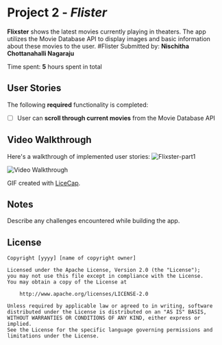 # Project 2 - *Flister*

**Flixster** shows the latest movies currently playing in theaters. The app utilizes the Movie Database API to display images and basic information about these movies to the user.
#Flister
Submitted by: **Nischitha Chottanahalli Nagaraju**

Time spent: **5** hours spent in total

## User Stories

The following **required** functionality is completed:

* [ ] User can **scroll through current movies** from the Movie Database API




## Video Walkthrough

Here's a walkthrough of implemented user stories:
![Flixster-part1](https://user-images.githubusercontent.com/61173798/106657959-869b1980-6551-11eb-84a3-bcbbeb393cf0.gif)


<img src='![Flixster-part1](https://user-images.githubusercontent.com/61173798/106657959-869b1980-6551-11eb-84a3-bcbbeb393cf0.gif)
' title='Video Walkthrough' width='' alt='Video Walkthrough' />

GIF created with [LiceCap](http://www.cockos.com/licecap/).

## Notes

Describe any challenges encountered while building the app.

## License

    Copyright [yyyy] [name of copyright owner]

    Licensed under the Apache License, Version 2.0 (the "License");
    you may not use this file except in compliance with the License.
    You may obtain a copy of the License at

        http://www.apache.org/licenses/LICENSE-2.0

    Unless required by applicable law or agreed to in writing, software
    distributed under the License is distributed on an "AS IS" BASIS,
    WITHOUT WARRANTIES OR CONDITIONS OF ANY KIND, either express or implied.
    See the License for the specific language governing permissions and
    limitations under the License.
